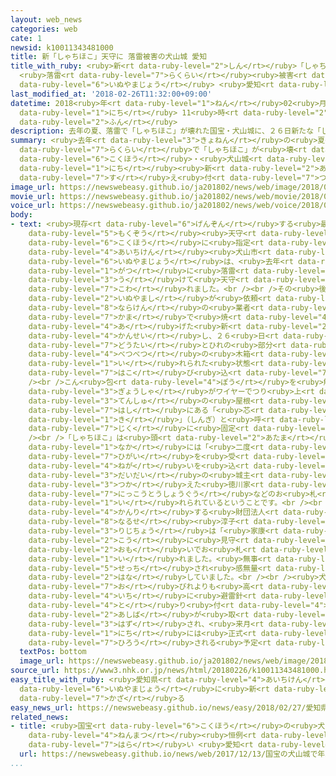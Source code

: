 ```yaml
---
layout: web_news
categories: web
cate: 1
newsid: k10011343481000
title: 新「しゃちほこ」天守に 落雷被害の犬山城 愛知
title_with_ruby: <ruby>新<rt data-ruby-level="2">しん</rt></ruby>「しゃちほこ」<ruby>天守<rt data-ruby-level="3">てんしゅ</rt></ruby>に
  <ruby>落雷<rt data-ruby-level="7">らくらい</rt></ruby><ruby>被害<rt data-ruby-level="7">ひがい</rt></ruby>の<ruby>犬山城<rt
  data-ruby-level="6">いぬやまじょう</rt></ruby> <ruby>愛知<rt data-ruby-level="4">あいち</rt></ruby>
last_modified_at: '2018-02-26T11:32:00+09:00'
datetime: 2018<ruby>年<rt data-ruby-level="1">ねん</rt></ruby>02<ruby>月<rt data-ruby-level="1">がつ</rt></ruby>26<ruby>日<rt
  data-ruby-level="1">にち</rt></ruby> 11<ruby>時<rt data-ruby-level="2">じ</rt></ruby>32<ruby>分<rt
  data-ruby-level="2">ふん</rt></ruby>
description: 去年の夏、落雷で「しゃちほこ」が壊れた国宝・犬山城に、２６日新たな「しゃちほこ」が据え付けられました。
summary: <ruby>去年<rt data-ruby-level="3">きょねん</rt></ruby>の<ruby>夏<rt data-ruby-level="2">なつ</rt></ruby>、<ruby>落雷<rt
  data-ruby-level="7">らくらい</rt></ruby>で「しゃちほこ」が<ruby>壊<rt data-ruby-level="7">こわ</rt></ruby>れた<ruby>国宝<rt
  data-ruby-level="6">こくほう</rt></ruby>・<ruby>犬山城<rt data-ruby-level="6">いぬやまじょう</rt></ruby>に、２６<ruby>日<rt
  data-ruby-level="1">にち</rt></ruby><ruby>新<rt data-ruby-level="2">あら</rt></ruby>たな「しゃちほこ」が<ruby>据<rt
  data-ruby-level="7">す</rt></ruby>え<ruby>付<rt data-ruby-level="7">つ</rt></ruby>けられました。
image_url: https://newswebeasy.github.io/ja201802/news/web/image/2018/02/26/K10011343481_1802261127_1802261128_01_02.jpg
movie_url: https://newswebeasy.github.io/ja201802/news/web/movie/2018/02/26/k10011343481_201802261221_201802261230.mp4
voice_url: https://newswebeasy.github.io/ja201802/news/web/voice/2018/02/26/k10011343481_201802261221_201802261230.mp3
body:
- text: <ruby>現存<rt data-ruby-level="6">げんぞん</rt></ruby>する<ruby>最古<rt data-ruby-level="4">さいこ</rt></ruby>の<ruby>木造<rt
    data-ruby-level="5">もくぞう</rt></ruby><ruby>天守<rt data-ruby-level="3">てんしゅ</rt></ruby>があり、<ruby>国宝<rt
    data-ruby-level="6">こくほう</rt></ruby>に<ruby>指定<rt data-ruby-level="3">してい</rt></ruby>されている<ruby>愛知県<rt
    data-ruby-level="4">あいちけん</rt></ruby><ruby>犬山市<rt data-ruby-level="2">いぬやまし</rt></ruby>の<ruby>犬山城<rt
    data-ruby-level="6">いぬやまじょう</rt></ruby>は、<ruby>去年<rt data-ruby-level="3">きょねん</rt></ruby>７<ruby>月<rt
    data-ruby-level="1">がつ</rt></ruby>に<ruby>落雷<rt data-ruby-level="7">らくらい</rt></ruby>を<ruby>受<rt
    data-ruby-level="3">う</rt></ruby>けて<ruby>天守<rt data-ruby-level="3">てんしゅ</rt></ruby>に２つある「しゃちほこ」のうち１つが<ruby>壊<rt
    data-ruby-level="7">こわ</rt></ruby>れました。<br /><br />その<ruby>後<rt data-ruby-level="2">ご</rt></ruby>、<ruby>犬山市<rt
    data-ruby-level="2">いぬやまし</rt></ruby>が<ruby>依頼<rt data-ruby-level="7">いらい</rt></ruby>し<ruby>奈良県<rt
    data-ruby-level="8">ならけん</rt></ruby>の<ruby>業者<rt data-ruby-level="3">ぎょうしゃ</rt></ruby>が<ruby>窯<rt
    data-ruby-level="7">かま</rt></ruby>で<ruby>焼<rt data-ruby-level="4">や</rt></ruby>き<ruby>上<rt
    data-ruby-level="4">あ</rt></ruby>げた<ruby>新<rt data-ruby-level="2">あたら</rt></ruby>しい「しゃちほこ」が<ruby>完成<rt
    data-ruby-level="4">かんせい</rt></ruby>し、２６<ruby>日<rt data-ruby-level="1">にち</rt></ruby>、<ruby>胴体<rt
    data-ruby-level="7">どうたい</rt></ruby>とひれの<ruby>部分<rt data-ruby-level="3">ぶぶん</rt></ruby>が<ruby>別々<rt
    data-ruby-level="4">べつべつ</rt></ruby>の<ruby>木箱<rt data-ruby-level="3">きばこ</rt></ruby>に<ruby>入<rt
    data-ruby-level="1">い</rt></ruby>れられた<ruby>状態<rt data-ruby-level="5">じょうたい</rt></ruby>で<ruby>運<rt
    data-ruby-level="7">はこ</rt></ruby>び<ruby>込<rt data-ruby-level="7">こ</rt></ruby>まれました。<br
    /><br />こん<ruby>包<rt data-ruby-level="4">ぽう</rt></ruby>を<ruby>解<rt data-ruby-level="8">わ</rt></ruby>かれたしゃちほこは<ruby>業者<rt
    data-ruby-level="3">ぎょうしゃ</rt></ruby>がワイヤーでつり<ruby>上<rt data-ruby-level="1">あ</rt></ruby>げ、<ruby>天守<rt
    data-ruby-level="3">てんしゅ</rt></ruby>の<ruby>屋根<rt data-ruby-level="3">やね</rt></ruby>の<ruby>端<rt
    data-ruby-level="7">はし</rt></ruby>にある「<ruby>芯<rt data-ruby-level="7">しん</rt></ruby><ruby>木<rt
    data-ruby-level="1">き</rt></ruby>」（しんぎ）と<ruby>呼<rt data-ruby-level="6">よ</rt></ruby>ばれる<ruby>軸<rt
    data-ruby-level="7">じく</rt></ruby>に<ruby>固定<rt data-ruby-level="4">こてい</rt></ruby>していきました。<br
    /><br />「しゃちほこ」は<ruby>頭<rt data-ruby-level="2">あたま</rt></ruby>から<ruby>尾<rt data-ruby-level="7">お</rt></ruby>びれまでがおよそ１メートル５０センチで、<ruby>中<rt
    data-ruby-level="1">なか</rt></ruby>には「<ruby>二度<rt data-ruby-level="3">にど</rt></ruby>と<ruby>被害<rt
    data-ruby-level="7">ひがい</rt></ruby>を<ruby>受<rt data-ruby-level="3">う</rt></ruby>けないように」との<ruby>願<rt
    data-ruby-level="4">ねが</rt></ruby>いを<ruby>込<rt data-ruby-level="7">こ</rt></ruby>め、<ruby>代々<rt
    data-ruby-level="3">だいだい</rt></ruby>の<ruby>城主<rt data-ruby-level="6">じょうしゅ</rt></ruby>が<ruby>仕<rt
    data-ruby-level="3">つか</rt></ruby>えた<ruby>徳川家<rt data-ruby-level="5">とくがわけ</rt></ruby>にゆかりがある<ruby>日光東照宮<rt
    data-ruby-level="7">にっこうとうしょうぐう</rt></ruby>などのお<ruby>札<rt data-ruby-level="4">さつ</rt></ruby>が<ruby>入<rt
    data-ruby-level="1">い</rt></ruby>れられているということです。<br /><br /><ruby>城<rt data-ruby-level="6">しろ</rt></ruby>を<ruby>管理<rt
    data-ruby-level="4">かんり</rt></ruby>する<ruby>財団法人<rt data-ruby-level="5">ざいだんほうじん</rt></ruby>の<ruby>成瀬<rt
    data-ruby-level="8">なるせ</rt></ruby><ruby>淳子<rt data-ruby-level="8">あつこ</rt></ruby><ruby>理事長<rt
    data-ruby-level="3">りじちょう</rt></ruby>は「<ruby>家康<rt data-ruby-level="8">いえやす</rt></ruby><ruby>公<rt
    data-ruby-level="2">こう</rt></ruby>に<ruby>見守<rt data-ruby-level="3">みまも</rt></ruby>ってほしいとの<ruby>思<rt
    data-ruby-level="2">おも</rt></ruby>いでお<ruby>札<rt data-ruby-level="4">さつ</rt></ruby>を<ruby>入<rt
    data-ruby-level="1">い</rt></ruby>れました。<ruby>無事<rt data-ruby-level="4">ぶじ</rt></ruby>に<ruby>設置<rt
    data-ruby-level="5">せっち</rt></ruby>され<ruby>感無量<rt data-ruby-level="4">かんむりょう</rt></ruby>です」と<ruby>話<rt
    data-ruby-level="2">はな</rt></ruby>していました。<br /><br /><ruby>犬山城<rt data-ruby-level="6">いぬやまじょう</rt></ruby>ではこのあと、しゃちほこの<ruby>尾<rt
    data-ruby-level="7">お</rt></ruby>びれよりも<ruby>高<rt data-ruby-level="2">たか</rt></ruby>い<ruby>位置<rt
    data-ruby-level="4">いち</rt></ruby>に<ruby>避雷針<rt data-ruby-level="7">ひらいしん</rt></ruby>を<ruby>取<rt
    data-ruby-level="4">と</rt></ruby>り<ruby>付<rt data-ruby-level="4">つ</rt></ruby>けるなどしたあと、<ruby>足場<rt
    data-ruby-level="2">あしば</rt></ruby>が<ruby>取<rt data-ruby-level="3">と</rt></ruby>り<ruby>外<rt
    data-ruby-level="3">はず</rt></ruby>され、<ruby>来月<rt data-ruby-level="2">らいげつ</rt></ruby>１７<ruby>日<rt
    data-ruby-level="1">にち</rt></ruby>には<ruby>正式<rt data-ruby-level="3">せいしき</rt></ruby>にしゃちほこが<ruby>披露<rt
    data-ruby-level="7">ひろう</rt></ruby>される<ruby>予定<rt data-ruby-level="3">よてい</rt></ruby>です。
  textPos: bottom
  image_url: https://newswebeasy.github.io/ja201802/news/web/image/2018/02/26/K10011343481_1802261127_1802261128_01_03.jpg
source_url: https://www3.nhk.or.jp/news/html/20180226/k10011343481000.html
easy_title_with_ruby: <ruby>愛知県<rt data-ruby-level="4">あいちけん</rt></ruby>の<ruby>犬山城<rt
  data-ruby-level="6">いぬやまじょう</rt></ruby>に<ruby>新<rt data-ruby-level="2">あたら</rt></ruby>しい「しゃちほこ」を<ruby>飾<rt
  data-ruby-level="7">かざ</rt></ruby>る
easy_news_url: https://newswebeasy.github.io/news/easy/2018/02/27/愛知県の犬山城に新しいしゃちほこを飾る
related_news:
- title: <ruby>国宝<rt data-ruby-level="6">こくほう</rt></ruby>の<ruby>犬山城<rt data-ruby-level="6">いぬやまじょう</rt></ruby>で<ruby>年末<rt
    data-ruby-level="4">ねんまつ</rt></ruby><ruby>恒例<rt data-ruby-level="7">こうれい</rt></ruby>のすす<ruby>払<rt
    data-ruby-level="7">はら</rt></ruby>い <ruby>愛知<rt data-ruby-level="4">あいち</rt></ruby>
  url: https://newswebeasy.github.io/news/web/2017/12/13/国宝の犬山城で年末恒例のすす払い-愛知
...
```

